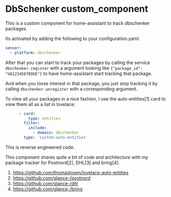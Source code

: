 DbSchenker custom_component
=========================

This is a custom component for home-assistant to track dbschenker packages.

Its activated by adding the following to your configuration.yaml:
```yaml
sensor:
  - platform: dbschenker
```

After that you can start to track your packages by calling the service
`dbschenker.register`  with a argument looking like
`{"package_id": "UA123456789SE"}` to have home-assistant start tracking
that package.

And when you loose interest in that package, you just stop tracking it by
calling `dbschenker.unregister` with a corresponding argument.


To view all your packages in a nice fashion, I use the auto-entities[1]
card to view them all as a list in lovelace:
```yaml
      - card:
          type: entities
        filter:
          include:
            - domain: dbschenker
        type: 'custom:auto-entities'
```

This is reverse engineered code.

This component shares quite a bit of code and architecture
with my package tracker for Postnord[2], DHL[3] and bring[4].


1. https://github.com/thomasloven/lovelace-auto-entities
2. https://github.com/glance-/postnord
3. https://github.com/glance-/dhl
4. https://github.com/glance-/bring

